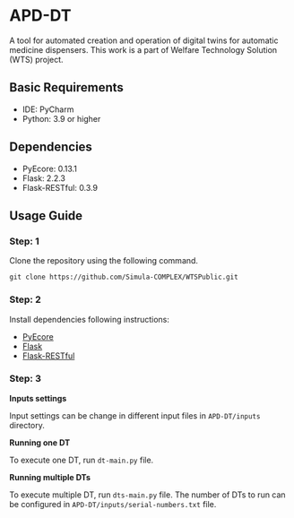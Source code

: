 # APD-DT
A tool for automated creation and operation of digital twins for automatic medicine dispensers. 
This work is a part of Welfare Technology Solution (WTS) project. 

[//]: # (The repository contains open-source implementation)


## Basic Requirements

* IDE: PyCharm
* Python: 3.9 or higher 

## Dependencies

* PyEcore: 0.13.1 
* Flask: 2.2.3
* Flask-RESTful: 0.3.9

## Usage Guide

### Step: 1 
Clone the repository using the following command.
```
git clone https://github.com/Simula-COMPLEX/WTSPublic.git
```
### Step: 2
Install dependencies following instructions:

* [PyEcore](https://pyecore.readthedocs.io/en/latest/user/install.html)
* [Flask](https://flask.palletsprojects.com/en/2.2.x/installation/)
* [Flask-RESTful](https://flask-restful.readthedocs.io/en/latest/installation.html)

### Step: 3
**Inputs settings**

Input settings can be change in different input files in `APD-DT/inputs` directory. 

**Running one DT**

To execute one DT, run `dt-main.py` file.  

**Running multiple DTs**

To execute multiple DT, run `dts-main.py` file. The number of DTs to run can be configured in `APD-DT/inputs/serial-numbers.txt` file.  